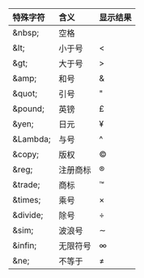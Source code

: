 | 特殊字符 | 含义 | 显示结果 |
| :- | :- | :- |
| \&nbsp; | 空格 |   |
| \&lt; | 小于号 | < |
| \&gt; | 大于号 | > |
| \&amp; | 和号 | & |
| \&quot; | 引号 | " |
| \&pound; | 英镑 | &pound; |
| \&yen; | 日元 | &yen; |
| \&Lambda; | 与号 | ^ |
| \&copy; | 版权 | &copy; |
| \&reg; | 注册商标 | &reg; |
| \&trade; | 商标 | &trade; |
| \&times; | 乘号 | &times; |
| \&divide; | 除号 | &divide; |
| \&sim; | 波浪号 | &sim; |
| \&infin; | 无限符号 | &infin; |
| \&ne; | 不等于 | &ne; |
